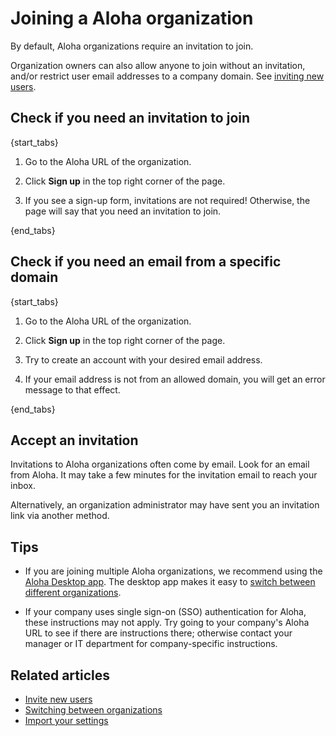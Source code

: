 # Joining a Aloha organization

By default, Aloha organizations require an invitation to join.

Organization owners can also allow anyone to join without an
invitation, and/or restrict user email addresses to a company domain. See
[inviting new users](/help/invite-new-users).

## Check if you need an invitation to join

{start_tabs}

1. Go to the Aloha URL of the organization.

1. Click **Sign up** in the top right corner of the page.

1. If you see a sign-up form, invitations are not required! Otherwise, the
  page will say that you need an invitation to join.

{end_tabs}

## Check if you need an email from a specific domain

{start_tabs}

1. Go to the Aloha URL of the organization.

1. Click **Sign up** in the top right corner of the page.

1. Try to create an account with your desired email address.

1. If your email address is not from an allowed domain, you will get an
   error message to that effect.

{end_tabs}

## Accept an invitation

Invitations to Aloha organizations often come by email. Look for an email
from Aloha. It may take a few minutes for the invitation email to reach your
inbox.

Alternatively, an organization administrator may have sent you an invitation
link via another method.

## Tips

* If you are joining multiple Aloha organizations, we recommend
  using the [Aloha Desktop app](../apps). The desktop app makes it easy to
  [switch between different organizations](/help/switching-between-organizations).

* If your company uses single sign-on (SSO) authentication for Aloha,
  these instructions may not apply. Try going to your company's Aloha URL
  to see if there are instructions there; otherwise contact your manager
  or IT department for company-specific instructions.


## Related articles

* [Invite new users](/help/invite-new-users)
* [Switching between organizations](/help/switching-between-organizations)
* [Import your settings](/help/import-your-settings)
